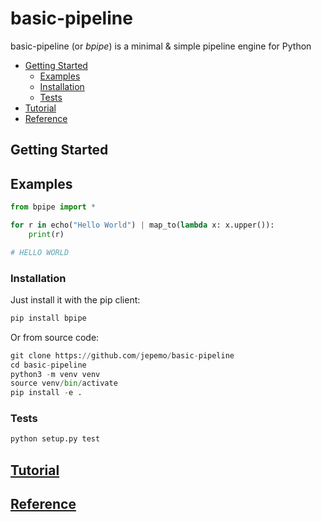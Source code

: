 # basic-pipeline
basic-pipeline (or *bpipe*) is a minimal &amp; simple pipeline engine for Python

- [Getting Started](#getting-started)
  - [Examples](#examples)
  - [Installation](#installation)
  - [Tests](#tests)
- [Tutorial](#tutorial)
- [Reference](#reference)

## Getting Started

## Examples
```python
from bpipe import *

for r in echo("Hello World") | map_to(lambda x: x.upper()):
    print(r)

# HELLO WORLD
```

### Installation

Just install it with the pip client:

```bash
pip install bpipe
```

Or from source code:

```python
git clone https://github.com/jepemo/basic-pipeline
cd basic-pipeline
python3 -m venv venv
source venv/bin/activate
pip install -e .
```

### Tests
```python
python setup.py test
```

## [Tutorial](docs/tutorial.md)
## [Reference](docs/reference.md)
